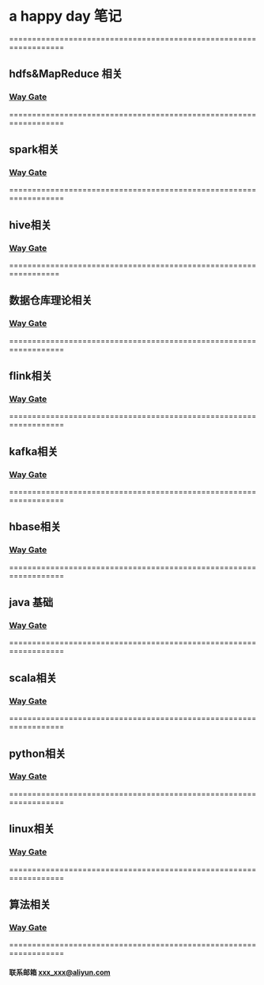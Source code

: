 # a happy day  笔记
==================================================================  

## hdfs&MapReduce 相关  
### [Way Gate](/hdfs/hdfs.md)  
==================================================================  
## spark相关  
### [Way Gate](/spark/spark.md)  
==================================================================  
## hive相关  
### [Way Gate](/hive/hive.md)  
=================================================================  
## 数据仓库理论相关  
### [Way Gate](/database/database.md)
==================================================================  
## flink相关  
### [Way Gate](/flink/flink.md)
==================================================================  
## kafka相关  
### [Way Gate](/kafka/kafka.md)
==================================================================  
## hbase相关  
### [Way Gate](/hbase/hbase.md)
==================================================================  
## java 基础  
### [Way Gate](/java/java.md)
==================================================================  
## scala相关  
### [Way Gate](/scala/scala.md)
==================================================================  
## python相关  
### [Way Gate](/python/python.md)
==================================================================  
## linux相关  
### [Way Gate](/linux/linux.md)
==================================================================  
## 算法相关  
### [Way Gate](/algorithm/algorithm.md)
==================================================================    
  
#### 联系邮箱 xxx_xxx@aliyun.com



